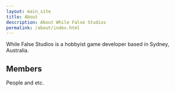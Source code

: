 ```yaml
---
layout: main_site
title: About
description: About While False Studios
permalink: /about/index.html
---
```


While False Studios is a hobbyist game developer based in Sydney, Australia.

## Members

People and etc.
